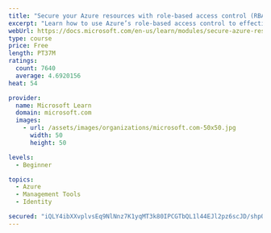 ```yaml
---
title: "Secure your Azure resources with role-based access control (RBAC)"
excerpt: "Learn how to use Azure’s role-based access control to effectively manage your team’s access to Azure resources."
webUrl: https://docs.microsoft.com/en-us/learn/modules/secure-azure-resources-with-rbac/
type: course
price: Free
length: PT37M
ratings:
  count: 7640
  average: 4.6920156
heat: 54

provider:
  name: Microsoft Learn
  domain: microsoft.com
  images:
    - url: /assets/images/organizations/microsoft.com-50x50.jpg
      width: 50
      height: 50

levels:
  - Beginner

topics:
  - Azure
  - Management Tools
  - Identity

secured: "iQLY4ibXXvplvsEq9NlNnz7K1yqMT3k80IPCGTbQL1l44EJl2pz6scJD/shpO7X18EA+4aqde69luwt5OKpJMJPFmovdyTR/1SfXoGBeyM75WF2h4lj/W/ThX2WZnH0GIQM0cdv6b04+cqv5SV7bqU0bjLvKlr49E5U4c4hiulPH5c0EzaLRwJ1ZbgcNfUwamMS/KR1EmPZZKz1V9h0gi8CtQ8WJxY9a0DBLLkg/WlztmlBA0C+CB86EHN2Ut3ASoSJJbnhQDiBTAu3VJTeVbNW1tFYeplMGpqT8EdyzF5WY9qLTLT3t+vUqWRy/xzKMs48TElKj8zNf3Ru9VstrJF4qv4SFL5EDWTLlFpF80wTZuzsVFJpvsVwGdpX7JOOiz3vwhisJn9MzVVi1djqRA6PJUnpDD9dlSfuYGsEA5ko=;a0OexcmZNwu4tgXf6KXV6g=="
---
```


